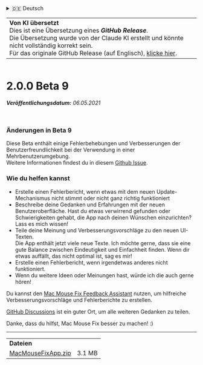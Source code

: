 <details>
<summary>🇩🇪 Deutsch</summary>

[🇬🇧 English (GitHub)](https://github.com/noah-nuebling/mac-mouse-fix/releases/tag/2.0.0-Beta-9)\
[🇦🇩 Català](https://redirect.macmousefix.com/?target=mmf-release&tag=2.0.0-Beta-9&locale=ca)\
**🇩🇪 Deutsch**\
[🇪🇸 Español](https://redirect.macmousefix.com/?target=mmf-release&tag=2.0.0-Beta-9&locale=es)\
[🇫🇷 Français](https://redirect.macmousefix.com/?target=mmf-release&tag=2.0.0-Beta-9&locale=fr)\
[🇮🇩 Indonesia](https://redirect.macmousefix.com/?target=mmf-release&tag=2.0.0-Beta-9&locale=id)\
[🇮🇹 Italiano](https://redirect.macmousefix.com/?target=mmf-release&tag=2.0.0-Beta-9&locale=it)\
[🇭🇺 Magyar](https://redirect.macmousefix.com/?target=mmf-release&tag=2.0.0-Beta-9&locale=hu)\
[🇳🇱 Nederlands](https://redirect.macmousefix.com/?target=mmf-release&tag=2.0.0-Beta-9&locale=nl)\
[🇵🇱 Polski](https://redirect.macmousefix.com/?target=mmf-release&tag=2.0.0-Beta-9&locale=pl)\
[🇧🇷 Português (Brasil)](https://redirect.macmousefix.com/?target=mmf-release&tag=2.0.0-Beta-9&locale=pt-BR)\
[🇵🇹 Português (Portugal)](https://redirect.macmousefix.com/?target=mmf-release&tag=2.0.0-Beta-9&locale=pt-PT)\
[🇷🇴 Română](https://redirect.macmousefix.com/?target=mmf-release&tag=2.0.0-Beta-9&locale=ro)\
[🇸🇪 Svenska](https://redirect.macmousefix.com/?target=mmf-release&tag=2.0.0-Beta-9&locale=sv)\
[🇻🇳 Tiếng Việt](https://redirect.macmousefix.com/?target=mmf-release&tag=2.0.0-Beta-9&locale=vi)\
[🇹🇷 Türkçe](https://redirect.macmousefix.com/?target=mmf-release&tag=2.0.0-Beta-9&locale=tr)\
[🇨🇿 Čeština](https://redirect.macmousefix.com/?target=mmf-release&tag=2.0.0-Beta-9&locale=cs)\
[🇬🇷 Ελληνικά](https://redirect.macmousefix.com/?target=mmf-release&tag=2.0.0-Beta-9&locale=el)\
[🇷🇺 Русский](https://redirect.macmousefix.com/?target=mmf-release&tag=2.0.0-Beta-9&locale=ru)\
[🇺🇦 Українська](https://redirect.macmousefix.com/?target=mmf-release&tag=2.0.0-Beta-9&locale=uk)\
[🇮🇱 עברית](https://redirect.macmousefix.com/?target=mmf-release&tag=2.0.0-Beta-9&locale=he)\
[🇸🇦 العربية](https://redirect.macmousefix.com/?target=mmf-release&tag=2.0.0-Beta-9&locale=ar)\
[🇮🇳 हिन्दी](https://redirect.macmousefix.com/?target=mmf-release&tag=2.0.0-Beta-9&locale=hi)\
[🇹🇭 ไทย](https://redirect.macmousefix.com/?target=mmf-release&tag=2.0.0-Beta-9&locale=th)\
[🇨🇳 中文 (简体)](https://redirect.macmousefix.com/?target=mmf-release&tag=2.0.0-Beta-9&locale=zh-Hans)\
[🇨🇳 中文 (繁體)](https://redirect.macmousefix.com/?target=mmf-release&tag=2.0.0-Beta-9&locale=zh-Hant)\
[🇭🇰 中文（香港)](https://redirect.macmousefix.com/?target=mmf-release&tag=2.0.0-Beta-9&locale=zh-HK)\
[🇯🇵 日本語](https://redirect.macmousefix.com/?target=mmf-release&tag=2.0.0-Beta-9&locale=ja)\
[🇰🇷 한국어](https://redirect.macmousefix.com/?target=mmf-release&tag=2.0.0-Beta-9&locale=ko)\
[Help translate Mac Mouse Fix to different languages!](https://github.com/noah-nuebling/mac-mouse-fix/discussions/731)
</details>
<table align=><td>
<b>Von KI übersetzt</b><br>
Dies ist eine Übersetzung eines <b><em>GitHub Release</em></b>.<br>
Die Übersetzung wurde von der Claude KI erstellt und könnte nicht vollständig korrekt sein.<br>
Für das originale GitHub Release (auf Englisch), <a href="https://github.com/noah-nuebling/mac-mouse-fix/releases/tag/2.0.0-Beta-9">klicke hier</a>.
</td></table>

<table></table>

# 2.0.0 Beta 9
***Veröffentlichungsdatum:** 06.05.2021*

<br>

### Änderungen in Beta 9

Diese Beta enthält einige Fehlerbehebungen und Verbesserungen der Benutzerfreundlichkeit bei der Verwendung in einer Mehrbenutzerumgebung. \
Weitere Informationen findest du in diesem [Github Issue](https://github.com/noah-nuebling/mac-mouse-fix/issues/93).

### Wie du helfen kannst

- Erstelle einen Fehlerbericht, wenn etwas mit dem neuen Update-Mechanismus nicht stimmt oder nicht ganz richtig funktioniert
- Beschreibe deine Gedanken und Erfahrungen mit der neuen Benutzeroberfläche. Hast du etwas verwirrend gefunden oder Schwierigkeiten gehabt, die App nach deinen Wünschen einzurichten? Lass es mich wissen!
- Teile deine Meinung und Verbesserungsvorschläge zu den neuen UI-Texten.\
   Die App enthält jetzt viele neue Texte. Ich möchte gerne, dass sie eine gute Balance zwischen Eindeutigkeit und Einfachheit finden. Wenn dir etwas auffällt, das nicht optimal ist, sag es mir!
- Erstelle einen Fehlerbericht, wenn irgendetwas anderes nicht funktioniert.
- Wenn du weitere Ideen oder Meinungen hast, würde ich die auch gerne hören!

Du kannst den [Mac Mouse Fix Feedback Assistant](https://github.com/noah-nuebling/mac-mouse-fix/issues/new/choose) nutzen, um hilfreiche Verbesserungsvorschläge und Fehlerberichte zu erstellen.

[GitHub Discussions](https://github.com/noah-nuebling/mac-mouse-fix/discussions/82) ist ein guter Ort, um alle weiteren Gedanken zu teilen.

Danke, dass du hilfst, Mac Mouse Fix besser zu machen! :)

---

<table align="start">
<tr>
    <td colspan=2>
        <b>Dateien</b>
    </td>
</tr>
<tr>
    <td><a href="https://github.com/noah-nuebling/mac-mouse-fix/releases/download/2.0.0-Beta-9/MacMouseFixApp.zip">MacMouseFixApp.zip</a></td>
    <td>3.1 MB</td>
</tr>
</table>